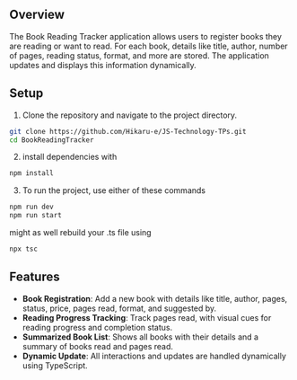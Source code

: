## Overview

The Book Reading Tracker application allows users to register books they are reading or want to read. For each book, details like title, author, number of pages, reading status, format, and more are stored. The application updates and displays this information dynamically.

## Setup

1. Clone the repository and navigate to the project directory.
    

```bash
git clone https://github.com/Hikaru-e/JS-Technology-TPs.git 
cd BookReadingTracker
```
    
2. install dependencies with

```bash
npm install
```
    
3. To run the project, use either of these commands
```bash
npm run dev
npm run start
```
might as well rebuild your .ts file using 
```bash
npx tsc
```

## Features

- **Book Registration**: Add a new book with details like title, author, pages, status, price, pages read, format, and suggested by.
- **Reading Progress Tracking**: Track pages read, with visual cues for reading progress and completion status.
- **Summarized Book List**: Shows all books with their details and a summary of books read and pages read.
- **Dynamic Update**: All interactions and updates are handled dynamically using TypeScript.